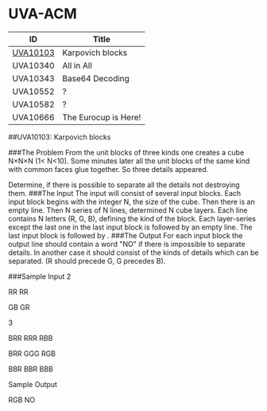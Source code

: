 UVA-ACM
=======
|ID|Title|
|--------|----------------|
|[UVA10103](#uva10103-karpovich-blocks)|Karpovich blocks|
|UVA10340|All in All|
|UVA10343|Base64 Decoding|
|UVA10552|?|
|UVA10582|?|
|UVA10666|The Eurocup is Here!|

##UVA10103: Karpovich blocks

###The Problem
From the unit blocks of three kinds one creates a cube N×N×N (1< N<10). Some minutes later all the unit blocks of the same kind with common faces glue together. So three details appeared.

Determine, if there is possible to separate all the details not destroying them.
###The Input
The input will consist of several input blocks. Each input block begins with the integer N, the size of the cube. Then there is an empty line. Then N series of N lines, determined N cube layers. Each line contains N letters (R, G, B), defining the kind of the block. Each layer-series except the last one in the last input block is followed by an empty line. The last input block is followed by <EOF>.
###The Output
For each input block the output line should contain a word "NO" if there is impossible to separate details. In another case it should consist of the kinds of details which can be separated. (R should precede G, G precedes B).

###Sample Input
2

RR
RR

GB
GR

3

BRR
RRR
RBB

BRR
GGG
RGB

BBR
BBR
BBB

Sample Output

RGB
NO
